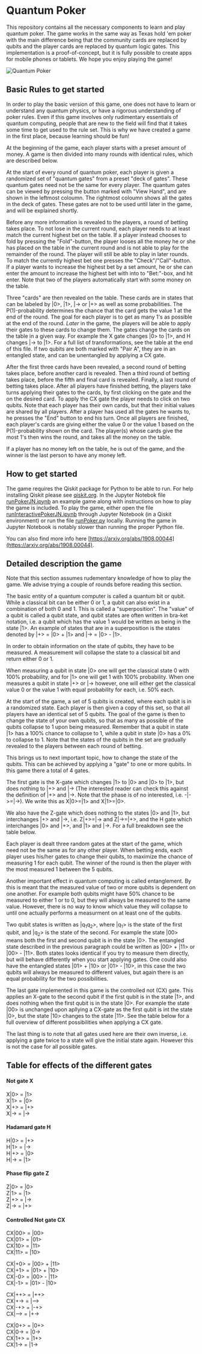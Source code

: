 # Quantum Poker
This repository contains all the necessary components to learn and play quantum poker. The game works in the same way as Texas hold 'em poker with the main difference being that the community cards are replaced by qubits and the player cards are replaced by quantum logic gates.
This implementation is a proof-of-concept, but it is fully possible to create apps for mobile phones or tablets.
We hope you enjoy playing the game!

![Quantum Poker](quantumpoker.jpg)

## Basic Rules to get started
In order to play the basic version of this game, one does not have to learn or understand any quantum physics, or have a rigorous understanding of poker rules.  Even if this game involves only rudimentary essentials of quantum computing, people that are new to the field will find that it takes some time to get used to the rule set. This is why we have created a game in the first place, because learning should be fun!

At the beginning of the game, each player starts with a preset amount of money. A game is then divided into many rounds with identical rules, which are described below.

At the start of every round of quantum poker, each player is given a randomized set of "quantum gates" from a preset "deck of gates". These quantum gates need not be the same for every player. The quantum gates can be viewed by pressing the button marked with "View Hand", and are shown in the leftmost coloumn. The rightmost coloumn shows all the gates in the deck of gates. These gates are not to be used until later in the game, and will be explained shortly.

Before any more information is revealed to the players, a round of betting takes place. To not lose in the current round, each player needs to at least match the current highest bet on the table. If a player instead chooses to fold by pressing the "Fold"-button, the player looses all the money he or she has placed on the table in the current round and is not able to play for the remainder of the round. The player will still be able to play in later rounds. To match the currently highest bet one presses the "Check"/"Call"-button. If a player wants to increase the highest bet by a set amount, he or she can enter the amount to increase the highest bet with into to "Bet:"-box, and hit enter. Note that two of the players automatically start with some money on the table.

Three "cards" are then revealed on the table. These cards are in states that can be labeled by |0>, |1>, |-> or |+> as well as some probabilities. The P(1)-probability determines the chance that the card gets the value 1 at the end of the round. The goal for each player is to get as many 1's as possible at the end of the round. _Later_ in the game, the players will be able to apply their gates to these cards to change them. The gates change the cards on the table in a given way. For example the X gate changes |0> to |1>, and H changes |-> to |1>. For a full list of transformations, see the table at the end of this file. If two qubits are both marked with "Pair A", they are in an entangled state, and can be unentangled by applying a CX gate. 

After the first three cards have been revealed, a second round of betting takes place, before another card is revealed. Then a third round of betting takes place, before the fifth and final card is revealed. Finally, a last round of betting takes place. After all players have finished betting, the players take turns applying their gates to the cards, by first clicking on the gate and the on the desired card. To apply the CX gate the player needs to click on two qubits. Note that each player has their own cards, but that their initial values are shared by all players. After a player has used all the gates he wants to, he presses the "End" button to end his turn. Once all players are finished, each player's cards are giving either the value 0 or the value 1 based on the P(1)-probability shown on the card. The player(s) whose cards give the most 1's then wins the round, and takes all the money on the table. 

If a player has no money left on the table, he is out of the game, and the winner is the last person to have any money left.

## How to get started
The game requires the Qiskit package for Python to be able to run. For help installing Qiskit please see [qiskit.org](https://qiskit.org/documentation/install.html). In the Jupyter Notebok file [runPokerJN.ipynb](runPokerJN.ipynb) an example game along with instructions on how to play the game is included. To play the game, either open the file [runInteractivePokerJN.ipynb](runInteractivePokerJN.ipynb) through Jupyter Notebook (in a Qiskit environment) or run the file [runPoker.py](runPoker.py) locally. Running the game in Jupyter Notebook is notably slower than running the proper Python file.

You can also find more info here [https://arxiv.org/abs/1908.00044](https://arxiv.org/abs/1908.00044).

## Detailed description the game
Note that this section assumes rudementary knowledge of how to play the game. We advise trying a couple of rounds before reading this section.

The basic entity of a quantum computer is called a quantum bit or qubit. While a classical bit can be either 0 or 1, a qubit can also exist in a combination of both 0 and 1. This is called a "superposition". The "value" of a qubit is called a qubit state, and qubit states are often written in bra-ket notation, i.e. a qubit which has the value 1 would be written as being in the state |1>. An example of states that are in a superposition is the states denoted by |+> = |0> + |1> and |-> = |0> - |1>.

In order to obtain information on the state of qubits, they have to be measured. A measurement will collapse the state to a classical bit and return either 0 or 1.

When measuring a qubit in state |0> one will get the classical state 0 with 100% probability, and for |1> one will get 1 with 100% probability. When one measures a qubit in state |+> or |-> however, one will either get the classical value 0 or the value 1 with equal probability for each, i.e. 50% each.

At the start of the game, a set of 5 qubits is created, where each qubit is in a randomized state. Each player is then given a copy of this set, so that all players have an identical set of 5 qubits. The goal of the game is then to change the state of your own qubits, so that as many as possible of the qubits collapse to 1 upon being measured. Remember that a qubit in state |1> has a 100% chance to collapse to 1, while a qubit in state |0> has a 0% to collapse to 1. Note that the states of the qubits in the set are gradually revealed to the players between each round of betting.

This brings us to next important topic, how to change the state of the qubits. This can be achieved by applying a "gate" to one or more qubits. In this game there a total of 4 gates. 

The first gate is the X-gate which changes |1> to |0> and |0> to |1>, but does nothing to |+> and |-> (The interested reader can check this against the definition of |+> and |->. Note that the phase is of no interested, i.e. -|->=|->). We write this as X|0>=|1> and X|1>=|0>.

We also have the Z-gate which does nothing to the states |0> and |1>, but interchanges |+> and |->, i.e. Z|+>=|-> and Z|->=|+>, and the H gate which interchanges |0> and |+>, and |1> and |->. For a full breakdown see the table below.

Each player is dealt three random gates at the start of the game, which need not be the same as for any other player. When betting ends, each player uses his/her gates to change their qubits, to maximize the chance of measuring 1 for each qubit. The winner of the round is then the player with the most measured 1 between the 5 qubits. 

Another important effect in quantum computing is called entanglement. By this is meant that the measured value of two or more qubits is dependent on one another. For example both qubits might have 50% chance to be measured to either 1 or to 0, but they will always be measured to the same value. However, there is no way to know which value they will collapse to until one actually performs a measurment on at least one of the qubits. 

Two qubit states is written as |q<sub>1</sub>q<sub>2</sub>>, where |q<sub>1</sub>> is the state of the first qubit, and |q<sub>2</sub>> is the state of the second. For example the state |00> means both the first and second qubit is in the state |0>. The entangled state described in the previous paragraph could be written as |00> + |11> or |00> - |11>. Both states looks identical if you try to measure them directly, but will behave differently when you start applying gates. One could also have the entangled states |01> + |10> or |01> - |10>, in this case the two qubits will always be measured to different values, but again there is an equal probability for the two possibilities.

The last gate implemented in this game is the controlled not (CX) gate. This applies an X-gate to the second qubit if the first qubit is in the state |1>, and does nothing when the first qubit is in the state |0>. For example the state |00> is unchanged upon apllying a CX-gate as the first qubit is int the state |0>, but the state |10> changes to the state |11>. See the table below for a full overview of different possibilities when applying a CX gate.

The last thing is to note that all gates used here are their own inverse, i.e. applying a gate twice to a state will give the initial state again. However this is not the case for all possible gates.

## Table for effects of the different gates

#### Not gate X <br />
X|0> = |1> <br />
X|1> = |0> <br />
X|+> = |+> <br />
X|-> = |-> <br />

#### Hadamard gate H <br />
H|0> = |+> <br />
H|1> = |-> <br />
H|+> = |0> <br />
H|-> = |1> <br />

#### Phase flip gate Z <br />
Z|0> = |0> <br />
Z|1> = |1> <br />
Z|+> = |-> <br />
Z|-> = |+> <br />

#### Controlled Not gate CX<br />
CX|00> = |00> <br />
CX|01> = |01> <br />
CX|10> = |11> <br />
CX|11> = |10> <br />

CX|+0> = |00> + |11> <br />
CX|+1> = |01> + |10> <br />
CX|-0> = |00> - |11> <br />
CX|-1> = |01> - |10> <br />

CX|++> = |++> <br />
CX|+-> = |--> <br />
CX|-+> = |-+> <br />
CX|--> = |+-> <br />

CX|0+> = |0+> <br />
CX|0-> = |0-> <br />
CX|1+> = |1+> <br />
CX|1-> = |1-> <br />
